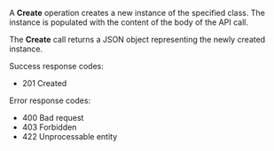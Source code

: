 A **Create** operation creates a new instance of the specified
class. The instance is populated with the content of the body of the
API call.

The **Create** call returns a JSON object representing the newly
created instance.

Success response codes:
* 201 Created

Error response codes:
* 400 Bad request
* 403 Forbidden
* 422 Unprocessable entity
